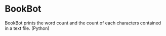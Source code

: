 # BookBot
BookBot prints the word count and the count of each characters contained in a text file. (Python)
